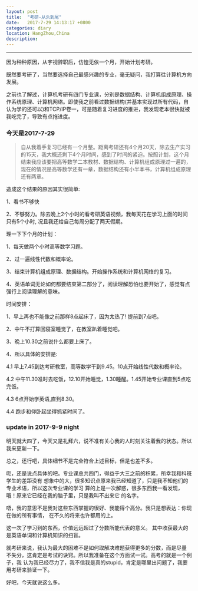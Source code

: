 ```yaml
---
layout: post
title:  "考研-从头到尾"
date:   2017-7-29 14:13:17 +0800
categories: diary 
location: HangZhou,China 
description: 
---
```

---
  因为种种原因，从宇视辞职后，仿惶无依一个月，开始计划考研。

既然要考研了，当然要选择自己最感兴趣的专业，毫无疑问，我打算往计算机方向发展。

之前也了解过，计算机考研有四门专业课，分别是数据结构、计算机组成原理、操作系统原理、计算机网络。即使我之前看过数据结构(并基本实现过所有代码，自认为学的还可以)和TCP/IP卷一，可是随着复习进度的推进，我发现老本很快就被我吃完了，导致有点拖进度。

### 今天是2017-7-29

> 自从我着手复习已经有一个月整。距离考研还有4个月20天，除去生产实习的15天，我大概还剩下4个月时间，感到了时间的紧迫。按照计划，这个月结束我应该要把高等数学二本教材、数据结构、计算机组成原理过一遍的，现在的情况是高等数学还有一章，数据结构还有小半本书，计算机组成原理还有两章。

造成这个结果的原因其实很简单:

1、看书不够快

2、不够努力。除去晚上2个小时的看考研英语视频，我每天花在学习上面的时间只有5个小时,
况且我还给自己每周分配了两天假期。

理一下下个月的计划：

1、每天做两个小时高等数学习题。

2、过一遍线性代数和概率论。

3、结束计算机组成原理、数据结构。开始操作系统和计算机网络的复习。

4、英语单词无论如何都要结束第二部分了，阅读理解恐怕也要开始了，感觉有点强行上阅读理解的意味。

时间安排：

1、早上再也不能像之前那样8点起床了，因为太热了! 提前到7点吧。

2、中午不打算回寝室睡觉了，在教室趴着睡觉吧。

3、晚上10.30之前说什么都要上床了。

4、所以具体的安排是:

4.1 早上7.45到达考研教室，高等数学干到9.45。10点开始线性代数和概率论。

4.2 中午11.30准时去吃饭，12.10开始睡觉，1.30睡醒。1.45开始专业课直到5点吃完饭。

4.3 6点开始学英语,直到8.30。

4.4 跑步和仰卧起坐得抓紧时间了。


### update in 2017-9-9 night

明天就大四了，今天又是礼拜六，说不准有关心我的人时刻关注着我的状态。所以我来更新一下。

总之，还行吧，具体细节不是完全符合上述目标，但是也差不多。

呃，还是说点具体的吧。专业课总共四门，得益于大三之前的积累，所幸我和科班学生的差距没有
想象中的大，很多知识点原来我已经知道了，只是我不知他们的专业术语，所以这次专业课的学习
算的上是一次解惑，很多东西我一看发现，哦！原来它已经在我的脑子里，只是我叫不出来它
的名字。

唔，我的意思不是我对这些东西掌握的很好、我能得个高分。我只是想表达：你现在做的所有事情，
在不久的将来也许都用的上。

这一次了学习到的东西，价值远远超过了分数所能代表的意义。
其中收获最大的是英语单词和计算机知识的扫盲。

就考研来说，我认为最大的困难不是如何取解决难题获得更多的分数，而是尽量
不失分，这肯定是考试的诀窍。所以我准备在这个方面试一试。高考的就是一个例子，我
认为我已经尽力了，我不信我是真的stupid，肯定是哪里出问题了，我要用考研来验证一下。

好吧，今天就说这么多。


